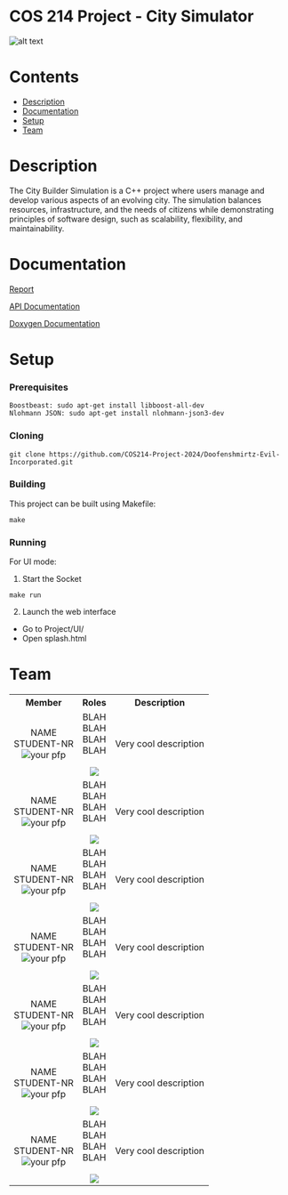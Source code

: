 # COS 214 Project - City Simulator
![alt text](https://drive.google.com/file/d/1OobIHf2l4Sx1AT8Zpl6-IFVqgv5Tjgp9/view?usp=sharing)

# Contents

- [Description](#description)
- [Documentation](#documentation)
- [Setup](#setup)
- [Team](#team)

# Description

The City Builder Simulation is a C++ project where users manage and develop various aspects of an evolving city. The simulation balances resources, infrastructure, and the needs of citizens while demonstrating principles of software design, such as scalability, flexibility, and maintainability.

# Documentation

[Report]()

[API Documentation]()

[Doxygen Documentation]()

# Setup
### Prerequisites

```
Boostbeast: sudo apt-get install libboost-all-dev
Nlohmann JSON: sudo apt-get install nlohmann-json3-dev
```
### Cloning
```
git clone https://github.com/COS214-Project-2024/Doofenshmirtz-Evil-Incorporated.git
```

### Building
This project can be built using Makefile:
```
make
```

### Running
For UI mode:
1. Start the Socket
```
make run
```
2. Launch the web interface
* Go to Project/UI/
* Open splash.html

# Team 

<table>
    <tr><th>Member</th><th>Roles</th><th>Description</th></tr>
    <tr>
      <td align="center">
	  	NAME<br> STUDENT-NR <br>
		<img src="" alt="your pfp">
	  </td>
	  <td align="center">
	  	BLAH <br> BLAH <br> BLAH <br> BLAH<br><br>
		<a href="">
			<img src="https://img.shields.io/badge/GitHub-100000?style=for-the-badge&logo=github&logoColor=white">
		</a>
	  </td>
	  <td>
	  	Very cool description
	  </td>
	</tr>
    <tr>
      <td align="center">
	  	NAME<br> STUDENT-NR <br>
		<img src="" alt="your pfp">
	  </td>
	  <td align="center">
	  	BLAH <br> BLAH <br> BLAH <br> BLAH<br><br>
		<a href="">
			<img src="https://img.shields.io/badge/GitHub-100000?style=for-the-badge&logo=github&logoColor=white">
		</a>
	  </td>
	  <td>
	  	Very cool description
	  </td>
	</tr>
    <tr>
      <td align="center">
	  	NAME<br> STUDENT-NR <br>
		<img src="" alt="your pfp">
	  </td>
	  <td align="center">
	  	BLAH <br> BLAH <br> BLAH <br> BLAH<br><br>
		<a href="">
			<img src="https://img.shields.io/badge/GitHub-100000?style=for-the-badge&logo=github&logoColor=white">
		</a>
	  </td>
	  <td>
	  	Very cool description
	  </td>
	</tr>
	<tr>
      <td align="center">
	  	NAME<br> STUDENT-NR <br>
		<img src="" alt="your pfp">
	  </td>
	  <td align="center">
	  	BLAH <br> BLAH <br> BLAH <br> BLAH<br><br>
		<a href="">
			<img src="https://img.shields.io/badge/GitHub-100000?style=for-the-badge&logo=github&logoColor=white">
		</a>
	  </td>
	  <td>
	  	Very cool description
	  </td>
	</tr>
	<tr>
      <td align="center">
	  	NAME<br> STUDENT-NR <br>
		<img src="" alt="your pfp">
	  </td>
	  <td align="center">
	  	BLAH <br> BLAH <br> BLAH <br> BLAH<br><br>
		<a href="">
			<img src="https://img.shields.io/badge/GitHub-100000?style=for-the-badge&logo=github&logoColor=white">
		</a>
	  </td>
	  <td>
	  	Very cool description
	  </td>
	</tr>
	<tr>
      <td align="center">
	  	NAME<br> STUDENT-NR <br>
		<img src="" alt="your pfp">
	  </td>
	  <td align="center">
	  	BLAH <br> BLAH <br> BLAH <br> BLAH<br><br>
		<a href="">
			<img src="https://img.shields.io/badge/GitHub-100000?style=for-the-badge&logo=github&logoColor=white">
		</a>
	  </td>
	  <td>
	  	Very cool description
	  </td>
	</tr>
	<tr>
      <td align="center">
	  	NAME<br> STUDENT-NR <br>
		<img src="" alt="your pfp">
	  </td>
	  <td align="center">
	  	BLAH <br> BLAH <br> BLAH <br> BLAH<br><br>
		<a href="">
			<img src="https://img.shields.io/badge/GitHub-100000?style=for-the-badge&logo=github&logoColor=white">
		</a>
	  </td>
	  <td>
	  	Very cool description
	  </td>
	</tr>
</table>
